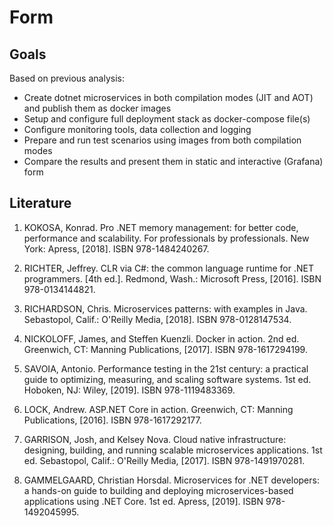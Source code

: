 # Form

## Goals

Based on previous analysis:

- Create dotnet microservices in both compilation modes (JIT and AOT) and publish them as docker images
- Setup and configure full deployment stack as docker-compose file(s)
- Configure monitoring tools, data collection and logging
- Prepare and run test scenarios using images from both compilation modes
- Compare the results and present them in static and interactive (Grafana) form

## Literature

1. KOKOSA, Konrad. Pro .NET memory management: for better code, performance and scalability. For professionals by professionals. New York: Apress, [2018]. ISBN 978-1484240267.

2. RICHTER, Jeffrey. CLR via C#: the common language runtime for .NET programmers. [4th ed.]. Redmond, Wash.: Microsoft Press, [2016]. ISBN 978-0134144821.

3. RICHARDSON, Chris. Microservices patterns: with examples in Java. Sebastopol, Calif.: O'Reilly Media, [2018]. ISBN 978-0128147534.

4. NICKOLOFF, James, and Steffen Kuenzli. Docker in action. 2nd ed. Greenwich, CT: Manning Publications, [2017]. ISBN 978-1617294199.

5. SAVOIA, Antonio. Performance testing in the 21st century: a practical guide to optimizing, measuring, and scaling software systems. 1st ed. Hoboken, NJ: Wiley, [2019]. ISBN 978-1119483369.

6. LOCK, Andrew. ASP.NET Core in action. Greenwich, CT: Manning Publications, [2016]. ISBN 978-1617292177.

7. GARRISON, Josh, and Kelsey Nova. Cloud native infrastructure: designing, building, and running scalable microservices applications. 1st ed. Sebastopol, Calif.: O'Reilly Media, [2017]. ISBN 978-1491970281.

8. GAMMELGAARD, Christian Horsdal. Microservices for .NET developers: a hands-on guide to building and deploying microservices-based applications using .NET Core. 1st ed. Apress, [2019]. ISBN 978-1492045995.
